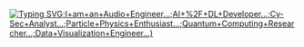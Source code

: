 [![Typing SVG](https://readme-typing-svg.demolab.com?font=Audiowide&size=22&pause=1000&color=6022AE&center=true&vCenter=true&width=435&lines=Hello%2C+thanks+for+visiting!+%3A);I+am+an+Audio+Engineer...;AI+%2F+DL+Developer...;Cy-Sec+Analyst...;Particle+Physics+Enthusiast...;Quantum+Computing+Researcher...;Data+Visualization+Engineer...)](https://git.io/typing-svg)
